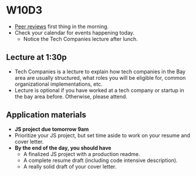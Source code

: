 # W10D3
* [Peer reviews][job-app-materials-reviews] first thing in the morning.
* Check your calendar for events happening today.
  * Notice the Tech Companies lecture after lunch.

## Lecture at 1:30p
* Tech Companies is a lecture to explain how tech companies in the Bay area are usually structured, what roles you will be eligible for, common organizational implementations, etc.
* Lecture is optional if you have worked at a tech company or startup in the bay area before. Otherwise, please attend.

## Application materials
* **JS project due tomorrow 9am**
* Prioritize your JS project, but set time aside to work on your resume and cover letter.
* **By the end of the day, you should have**
  * A finalized JS project with a production readme.
  * A complete resume draft (including code intensive description).
  * A really solid draft of your cover letter.

[job-app-materials-reviews]: ../self-presentation/job_app_materials_reviews.md
